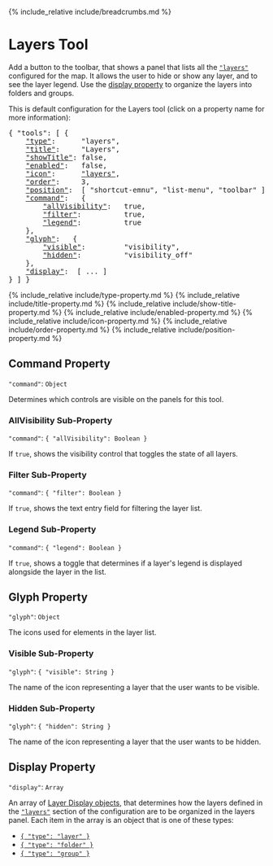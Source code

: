 {% include_relative include/breadcrumbs.md %}

# Layers Tool

Add a button to the toolbar, that shows a panel that lists all the [`"layers"`](../layers) configured for the map.
It allows the user to hide or show any layer, and to see the layer legend.
Use the [display property](#display-property) to organize the layers into folders and groups.

This is default configuration for the Layers tool (click on a property name for more information):
<pre>
{ "tools": [ {
    <a href="#type-property"     >"type"</a>:      "layers",
    <a href="#title-property"    >"title"</a>:     "Layers",
    <a href="#showtitle-property">"showTitle"</a>: false,
    <a href="#enabled-property"  >"enabled"</a>:   false,
    <a href="#icon-property"     >"icon"</a>:      <a href="https://material.io/tools/icons/?icon=help" target="material">"layers"</a>,
    <a href="#order-property"    >"order"</a>:     3,
    <a href="#position-property" >"position"</a>:  [ "shortcut-emnu", "list-menu", "toolbar" ],
    <a href="#command-property"  >"command"</a>:   {
        <a href="#allVisibility-sub-property"   >"allVisibility"</a>:   true,
        <a href="#filter-sub-property"          >"filter"</a>:          true,
        <a href="#legend-sub-property"          >"legend"</a>:          true
    },
    <a href="#glyph-property"  >"glyph"</a>:   {
        <a href="#visible-sub-property"         >"visible"</a>:         "visibility",
        <a href="#hidden-sub-property"          >"hidden"</a>:          "visibility_off"
    },
    <a href="#display-property"  >"display"</a>:  [ ... ]
} ] }
</pre>

{% include_relative include/type-property.md %}
{% include_relative include/title-property.md %}
{% include_relative include/show-title-property.md %}
{% include_relative include/enabled-property.md %}
{% include_relative include/icon-property.md %}
{% include_relative include/order-property.md %}
{% include_relative include/position-property.md %}

## Command Property
`"command"`: `Object`

Determines which controls are visible on the panels for this tool.


### AllVisibility Sub-Property
`"command"`: `{ "allVisibility": Boolean }`

If `true`, shows the visibility control that toggles the state of all layers.


### Filter Sub-Property
`"command"`: `{ "filter": Boolean }`

If `true`, shows the text entry field for filtering the layer list.


### Legend Sub-Property
`"command"`: `{ "legend": Boolean }`

If `true`, shows a toggle that determines if a layer's legend is displayed alongside the layer in the list.


## Glyph Property
`"glyph"`: `Object`

The icons used for elements in the layer list.


### Visible Sub-Property
`"glyph"`: `{ "visible": String }`

The name of the icon representing a layer that the user wants to be visible.


### Hidden Sub-Property
`"glyph"`: `{ "hidden": String }`

The name of the icon representing a layer that the user wants to be hidden.


## Display Property
`"display"`: `Array`

An array of [Layer Display objects](layers-display), that determines how the layers defined in the [`"layers"`](../layers) section of the configuration are to be organized in the layers panel. Each item in the array is an object that is one of these types:

- [`{ "type": "layer" }`](layers-display#displaylayer-object)
- [`{ "type": "folder" }`](layers-display#displayfolder-object)
- [`{ "type": "group" }`](layers-display#displaygroup-object)
